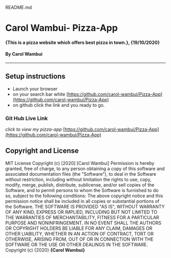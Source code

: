 README.md
# Carol Wambui- Pizza-App
#### {This is a pizza website which offers best pizza in town.}, {19/10/2020}
#### By **Carol Wambui**   
---
## Setup instructions
* Launch your browser
* on your search bar white [https://github.com/carol-wambui/Pizza-App](https://github.com/carol-wambui/Pizza-App)
* on github click the link and you ready to go.
### Git Hub Live Link
*click to view my pizza-app*
[https://github.com/carol-wambui/Pizza-App](https://github.com/carol-wambui/Pizza-App)
## Copyright and License
MIT License
Copyright (c) [2020] [Carol Wambui]
Permission is hereby granted, free of charge, to any person obtaining a copy
of this software and associated documentation files (the "Software"), to deal
in the Software without restriction, including without limitation the rights
to use, copy, modify, merge, publish, distribute, sublicense, and/or sell
copies of the Software, and to permit persons to whom the Software is
furnished to do so, subject to the following conditions:
The above copyright notice and this permission notice shall be included in all
copies or substantial portions of the Software.
THE SOFTWARE IS PROVIDED "AS IS", WITHOUT WARRANTY OF ANY KIND, EXPRESS OR
IMPLIED, INCLUDING BUT NOT LIMITED TO THE WARRANTIES OF MERCHANTABILITY,
FITNESS FOR A PARTICULAR PURPOSE AND NONINFRINGEMENT. IN NO EVENT SHALL THE
AUTHORS OR COPYRIGHT HOLDERS BE LIABLE FOR ANY CLAIM, DAMAGES OR OTHER
LIABILITY, WHETHER IN AN ACTION OF CONTRACT, TORT OR OTHERWISE, ARISING FROM,
OUT OF OR IN CONNECTION WITH THE SOFTWARE OR THE USE OR OTHER DEALINGS IN THE
SOFTWARE.
Copyright (c) {2020} **{Carol Wambui}**
